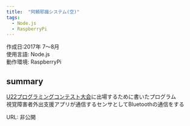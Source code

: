 ```yaml
---
title:  "阿頼耶識システム(空)"
tags:
  - Node.js
  - RaspberryPi
---
```


作成日:2017年 7〜8月  
使用言語:  Node.js  
動作環境:  RaspberryPi

## summary  
[U22プログラミングコンテスト大会](http://www.u22procon.com/)に出場するために書いたプログラム   
視覚障害者外出支援アプリが通信するセンサとしてBluetoothの通信をする

URL: 非公開